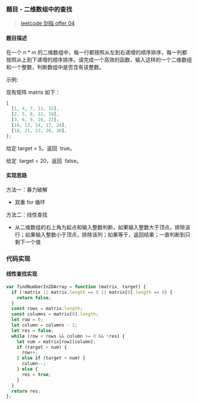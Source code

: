### 题目 - 二维数组中的查找

> [leetcode 剑指 offer 04](https://leetcode-cn.com/problems/er-wei-shu-zu-zhong-de-cha-zhao-lcof/)

#### 题目描述

在一个 n \* m 的二维数组中，每一行都按照从左到右递增的顺序排序，每一列都按照从上到下递增的顺序排序。请完成一个高效的函数，输入这样的一个二维数组和一个整数，判断数组中是否含有该整数。

示例:

现有矩阵 matrix 如下：

```js
[
  [1, 4, 7, 11, 15],
  [2, 5, 8, 12, 19],
  [3, 6, 9, 16, 22],
  [10, 13, 14, 17, 24],
  [18, 21, 23, 26, 30],
];
```

给定 target = 5，返回  true。

给定  target = 20，返回  false。

#### 实现思路

方法一：暴力破解

- 双重 for 循环

方法二：线性查找

- 从二维数组的右上角为起点和输入整数判断，如果输入整数大于顶点，排除该行；如果输入整数小于顶点，排除该列；如果等于，返回结果；一直判断到只剩下一个值

### 代码实现

#### 线性查找实现

```js
var findNumberIn2DArray = function (matrix, target) {
  if (!matrix || matrix.length == 0 || matrix[0].length == 0) {
    return false;
  }
  const rows = matrix.length;
  const columns = matrix[0].length;
  let row = 0;
  let column = columns - 1;
  let res = false;
  while (row < rows && column >= 0 && !res) {
    let num = matrix[row][column];
    if (target > num) {
      row++;
    } else if (target < num) {
      column--;
    } else {
      res = true;
    }
  }
  return res;
};
```
